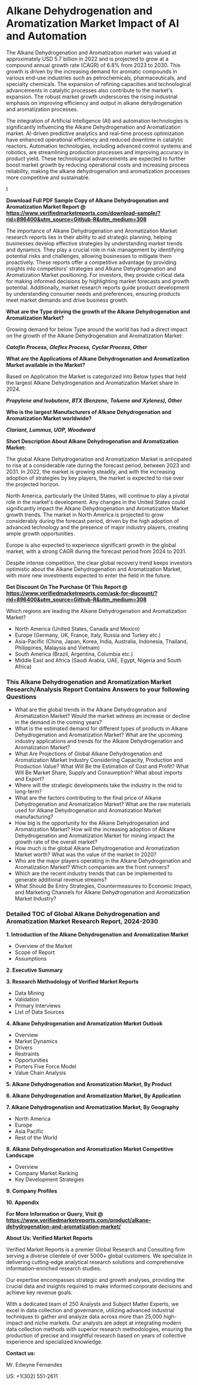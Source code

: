 <meta name="title" content="Global Alkane Dehydrogenation and Aromatization Market Impact of AI and Automation"><meta name="description" content="The Alkane Dehydrogenation and Aromatization market was valued at approximately USD 5.7 billion in 2022 and is projected to grow at a compound annual growth rate (CAGR"><meta name="title" content="Alkane Dehydrogenation and Aromatization Market Size, Share, Scope, Trends, Growth, Opportunities, Analysis, Forecast"><h1>Alkane Dehydrogenation and Aromatization Market Impact of AI and Automation</h1><p>The Alkane Dehydrogenation and Aromatization market was valued at approximately USD 5.7 billion in 2022 and is projected to grow at a compound annual growth rate (CAGR) of 6.8% from 2023 to 2030. This growth is driven by the increasing demand for aromatic compounds in various end-use industries such as petrochemicals, pharmaceuticals, and specialty chemicals. The expansion of refining capacities and technological advancements in catalytic processes also contribute to the market's expansion. The robust market growth underscores the rising industrial emphasis on improving efficiency and output in alkane dehydrogenation and aromatization processes.</p><p>The integration of Artificial Intelligence (AI) and automation technologies is significantly influencing the Alkane Dehydrogenation and Aromatization market. AI-driven predictive analytics and real-time process optimization have enhanced operational efficiency and reduced downtime in catalytic reactors. Automation technologies, including advanced control systems and robotics, are streamlining production processes and improving accuracy in product yield. These technological advancements are expected to further boost market growth by reducing operational costs and increasing process reliability, making the alkane dehydrogenation and aromatization processes more competitive and sustainable.</p>t</p><p id="" class=""><strong>Download Full PDF Sample Copy of Alkane Dehydrogenation and Aromatization Market Report @ <a href="https://www.verifiedmarketreports.com/download-sample/?rid=896400&utm_source=Github-R&utm_medium=308" target="_blank">https://www.verifiedmarketreports.com/download-sample/?rid=896400&utm_source=Github-R&utm_medium=308</a></strong></p><p>The importance of&nbsp;Alkane Dehydrogenation and Aromatization Market research reports lies in their ability to aid strategic planning, helping businesses develop effective strategies by understanding market trends and dynamics. They play a crucial role in risk management by identifying potential risks and challenges, allowing businesses to mitigate them proactively. These reports offer a competitive advantage by providing insights into competitors' strategies and Alkane Dehydrogenation and Aromatization Market positioning. For investors, they provide critical data for making informed decisions by highlighting market forecasts and growth potential. Additionally, market research reports guide product development by understanding consumer needs and preferences, ensuring products meet market demands and drive business growth.</p><p><strong>What are the&nbsp;Type driving the growth of the Alkane Dehydrogenation and Aromatization Market?</strong></p><p id="" class="">Growing demand for below Type around the world has had a direct impact on the growth of the Alkane Dehydrogenation and Aromatization Market:</p><em><strong>Catofin Process, Oleflex Process, Cyclar Process, Other</strong></em></p><strong>What are the&nbsp;Applications&nbsp;of Alkane Dehydrogenation and Aromatization Market available in the Market?</strong></p><p id="" class="">Based on Application the Market is categorized into Below types that held the largest Alkane Dehydrogenation and Aromatization Market share In 2024.</p><em><strong>Propylene and Isobutene, BTX (Benzene, Toluene and Xylenes), Other</strong></em></p><strong>Who is the largest Manufacturers of Alkane Dehydrogenation and Aromatization Market worldwide?</strong></p><p><em><strong>Clariant, Lummus, UOP, Woodward</strong></em></p><p id="" class=""><strong>Short Description About Alkane Dehydrogenation and Aromatization Market:</strong></p><p>The global Alkane Dehydrogenation and Aromatization Market is anticipated to rise at a considerable rate during the forecast period, between 2023 and 2031. In 2022, the market is growing steadily, and with the increasing adoption of strategies by key players, the market is expected to rise over the projected horizon.</p><p>North America, particularly the United States, will continue to play a pivotal role in the market's development. Any changes in the United States could significantly impact the Alkane Dehydrogenation and Aromatization Market growth trends. The market in North America is projected to grow considerably during the forecast period, driven by the high adoption of advanced technology and the presence of major industry players, creating ample growth opportunities.</p><p>Europe is also expected to experience significant growth in the global market, with a strong CAGR during the forecast period from 2024 to 2031.</p><p>Despite intense competition, the clear global recovery trend keeps investors optimistic about the Alkane Dehydrogenation and Aromatization Market, with more new investments expected to enter the field in the future.</p><p id="" class=""><strong>Get Discount On The Purchase Of This Report @ <a href="https://www.verifiedmarketreports.com/ask-for-discount/?rid=896400&utm_source=Github-R&utm_medium=308" target="_blank">https://www.verifiedmarketreports.com/ask-for-discount/?rid=896400&utm_source=Github-R&utm_medium=308</a></strong></p>Which regions are leading the Alkane Dehydrogenation and Aromatization Market?</p><ul><li>North America (United States, Canada and Mexico)</li><li>Europe (Germany, UK, France, Italy, Russia and Turkey etc.)</li><li>Asia-Pacific (China, Japan, Korea, India, Australia, Indonesia, Thailand, Philippines, Malaysia and Vietnam)</li><li>South America (Brazil, Argentina, Columbia etc.)</li><li>Middle East and Africa (Saudi Arabia, UAE, Egypt, Nigeria and South Africa)</li></ul><h3 id="" class="">This Alkane Dehydrogenation and Aromatization Market Research/Analysis Report Contains Answers to your following Questions</h3><ul><li>What are the global trends in the Alkane Dehydrogenation and Aromatization Market? Would the market witness an increase or decline in the demand in the coming years?</li><li>What is the estimated demand for different types of products in Alkane Dehydrogenation and Aromatization Market? What are the upcoming industry applications and trends for the Alkane Dehydrogenation and Aromatization Market?</li><li>What Are Projections of Global Alkane Dehydrogenation and Aromatization Market Industry Considering Capacity, Production and Production Value? What Will Be the Estimation of Cost and Profit? What Will Be Market Share, Supply and Consumption? What about imports and Export?</li><li>Where will the strategic developments take the industry in the mid to long-term?</li><li>What are the factors contributing to the final price of Alkane Dehydrogenation and Aromatization Market? What are the raw materials used for Alkane Dehydrogenation and Aromatization Market manufacturing?</li><li>How big is the opportunity for the Alkane Dehydrogenation and Aromatization Market? How will the increasing adoption of Alkane Dehydrogenation and Aromatization Market for mining impact the growth rate of the overall market?</li><li>How much is the global Alkane Dehydrogenation and Aromatization Market worth? What was the value of the market In 2020?</li><li>Who are the major players operating in the Alkane Dehydrogenation and Aromatization Market? Which companies are the front runners?</li><li>Which are the recent industry trends that can be implemented to generate additional revenue streams?</li><li>What Should Be Entry Strategies, Countermeasures to Economic Impact, and Marketing Channels for Alkane Dehydrogenation and Aromatization Market Industry?</li></ul><h3 id="" class="">Detailed TOC of Global Alkane Dehydrogenation and Aromatization Market Research Report, 2024-2030</h3><p id="" class=""><strong>1. Introduction of the Alkane Dehydrogenation and Aromatization Market</strong></p><ul><li>Overview of the Market</li><li>Scope of Report</li><li>Assumptions</li></ul><p id="" class=""><strong>2. Executive Summary</strong></p><p id="" class=""><strong>3. Research Methodology of Verified Market Reports</strong></p><ul><li>Data Mining</li><li>Validation</li><li>Primary Interviews</li><li>List of Data Sources</li></ul><p id="" class=""><strong>4. Alkane Dehydrogenation and Aromatization Market Outlook</strong></p><ul><li>Overview</li><li>Market Dynamics</li><li>Drivers</li><li>Restraints</li><li>Opportunities</li><li>Porters Five Force Model</li><li>Value Chain Analysis</li></ul><p id="" class=""><strong>5. Alkane Dehydrogenation and Aromatization Market, By Product</strong></p><p id="" class=""><strong>6. Alkane Dehydrogenation and Aromatization Market, By Application</strong></p><p id="" class=""><strong>7. Alkane Dehydrogenation and Aromatization Market, By Geography</strong></p><ul><li>North America</li><li>Europe</li><li>Asia Pacific</li><li>Rest of the World</li></ul><p id="" class=""><strong>8. Alkane Dehydrogenation and Aromatization Market Competitive Landscape</strong></p><ul><li>Overview</li><li>Company Market Ranking</li><li>Key Development Strategies</li></ul><p id="" class=""><strong>9. Company Profiles</strong></p><p id="" class=""><strong>10. Appendix</strong></p><p id="" class=""><strong>For More Information or Query, Visit @ <a href="https://www.verifiedmarketreports.com/product/alkane-dehydrogenation-and-aromatization-market/" target="_blank">https://www.verifiedmarketreports.com/product/alkane-dehydrogenation-and-aromatization-market/</a></strong></p><p id="" class=""><strong>About Us: Verified Market Reports</strong></p><p id="" class="">Verified Market Reports is a premier Global Research and Consulting firm serving a diverse clientele of over 5000+ global customers. We specialize in delivering cutting-edge analytical research solutions and comprehensive information-enriched research studies.</p><p id="" class="">Our expertise encompasses strategic and growth analyses, providing the crucial data and insights required to make informed corporate decisions and achieve key revenue goals.</p><p id="" class="">With a dedicated team of 250 Analysts and Subject Matter Experts, we excel in data collection and governance, utilizing advanced industrial techniques to gather and analyze data across more than 25,000 high-impact and niche markets. Our analysts are adept at integrating modern data collection methods with superior research methodologies, ensuring the production of precise and insightful research based on years of collective experience and specialized knowledge.</p><p id="" class=""><strong>Contact us:</strong></p><p id="" class="">Mr. Edwyne Fernandes</p><p id="" class="">US: +1(302) 551-2611</p>
